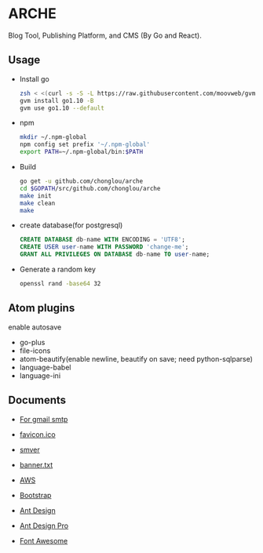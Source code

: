 # ARCHE

Blog Tool, Publishing Platform, and CMS (By Go and React).

## Usage

- Install go

  ```bash
  zsh < <(curl -s -S -L https://raw.githubusercontent.com/moovweb/gvm/master/binscripts/gvm-installer)
  gvm install go1.10 -B
  gvm use go1.10 --default
  ```

- npm

  ```bash
  mkdir ~/.npm-global
  npm config set prefix '~/.npm-global'
  export PATH=~/.npm-global/bin:$PATH
  ```

- Build

  ```bash
  go get -u github.com/chonglou/arche
  cd $GOPATH/src/github.com/chonglou/arche
  make init
  make clean
  make
  ```

- create database(for postgresql)

  ```sql
  CREATE DATABASE db-name WITH ENCODING = 'UTF8';
  CREATE USER user-name WITH PASSWORD 'change-me';
  GRANT ALL PRIVILEGES ON DATABASE db-name TO user-name;
  ```

- Generate a random key

  ```bash
  openssl rand -base64 32
  ```

## Atom plugins

enable autosave

- go-plus
- file-icons
- atom-beautify(enable newline, beautify on save; need python-sqlparse)
- language-babel
- language-ini

## Documents

- [For gmail smtp](http://stackoverflow.com/questions/20337040/gmail-smtp-debug-error-please-log-in-via-your-web-browser)

- [favicon.ico](http://icoconvert.com/)

- [smver](http://semver.org/)

- [banner.txt](http://patorjk.com/software/taag/)

- [AWS](http://docs.aws.amazon.com/general/latest/gr/rande.html)

- [Bootstrap](http://getbootstrap.com/)

- [Ant Design](https://ant.design/docs/react/introduce)

- [Ant Design Pro](https://pro.ant.design/docs/getting-started)

- [Font Awesome](https://fontawesome.com/how-to-use/js-component-packages)
